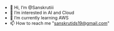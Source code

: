 - 👋 Hi, I’m @Sanskrutiii
- 👀 I’m interested in AI and Cloud
- 🌱 I’m currently learning AWS 
- 📫 How to reach me "sanskrutids19@gmail.com"
